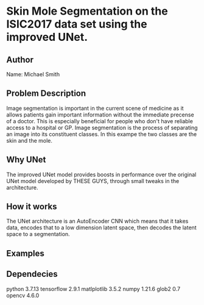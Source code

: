# Skin Mole Segmentation on the ISIC2017 data set using the improved UNet.

## Author
Name: Michael Smith

## Problem Description
Image segmentation is important in the current scene of medicine as it allows patients gain important information without the immediate precense of a doctor. This is especially beneficial for people who don't have reliable access to a hospital or GP. Image segmentation is the process of separating an image into its constituent classes. In this exampe the two classes are the skin and the mole.   

## Why UNet
The improved UNet model provides boosts in performance over the original UNet model developed by THESE GUYS, through small tweaks in the architecture. 


## How it works
The UNet architecture is an AutoEncoder CNN which means that it takes data, encodes that to a low dimension latent space, then decodes the latent space to a segmentation. 


## Examples

## Dependecies
python 3.7.13
tensorflow 2.9.1
matlplotlib 3.5.2
numpy 1.21.6
glob2 0.7
opencv 4.6.0